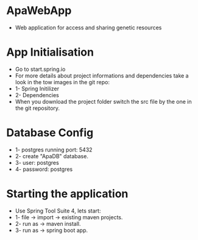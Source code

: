 # ApaWebApp
* Web application for access and sharing genetic resources
# App Initialisation
* Go to start.spring.io
* For more details about project informations and dependencies take a look in the tow images in the git repo:
*   1- Spring Initilizer
*   2- Dependencies
* When you download the project folder switch the src file by the one in the git repository.
# Database Config
* 1- postgres running port: 5432
* 2- create "ApaDB" database.
* 3- user: postgres
* 4- password: postgres
# Starting the application
* Use Spring Tool Suite 4, lets start:
* 1- file -> import -> existing maven projects.
* 2- run as -> maven install.
* 3- run as -> spring boot app.
